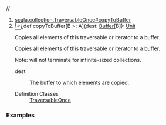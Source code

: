 //
<ol>
<li><a href="https://www.scala-lang.org/api/2.12.3/scala/collection/mutable/ArrayBuffer.html#copyToBuffer[B>:A](dest:scala.collection.mutable.Buffer[B]):Unit">scala.collection.TraversableOnce#copyToBuffer</a></li>
<li name="scala.collection.TraversableOnce#copyToBuffer" visbl="pub" class="indented0 " data-isabs="false" fullcomment="yes" group="Ungrouped"> <a id="copyToBuffer[B>:A](dest:scala.collection.mutable.Buffer[B]):Unit"></a><a id="copyToBuffer[B>:A](Buffer[B]):Unit"></a> <span class="permalink"> <a href="../../../scala/collection/mutable/ArrayBuffer.html#copyToBuffer[B>:A](dest:scala.collection.mutable.Buffer[B]):Unit" title="Permalink"> <i class="material-icons"></i> </a> </span> <span class="modifier_kind"> <span class="modifier"></span> <span class="kind">def</span> </span> <span class="symbol"> <span class="name">copyToBuffer</span><span class="tparams">[<span name="B">B &gt;: <span class="extype" name="scala.collection.mutable.ArrayBuffer.A">A</span></span>]</span><span class="params">(<span name="dest">dest: <a href="Buffer.html" class="extype" name="scala.collection.mutable.Buffer">Buffer</a>[<span class="extype" name="scala.collection.TraversableOnce.copyToBuffer.B">B</span>]</span>)</span><span class="result">: <a href="../../Unit.html" class="extype" name="scala.Unit">Unit</a></span> </span> <p class="shortcomment cmt">Copies all elements of this traversable or iterator to a buffer.</p>
 <div class="fullcomment">
  <div class="comment cmt">
   <p>Copies all elements of this traversable or iterator to a buffer.</p>
   <p> Note: will not terminate for infinite-sized collections.</p>
  </div>
  <dl class="paramcmts block">
   <dt class="param">
    dest
   </dt>
   <dd class="cmt">
    <p>The buffer to which elements are copied.</p>
   </dd>
  </dl>
  <dl class="attributes block"> 
   <dt>
    Definition Classes
   </dt>
   <dd>
    <a href="../TraversableOnce.html" class="extype" name="scala.collection.TraversableOnce">TraversableOnce</a>
   </dd>
  </dl>
 </div> </li>
        </ol>


### Examples



